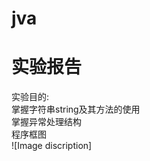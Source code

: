 # jva
实验报告<br>
=========

实验目的:<br>
掌握字符串string及其方法的使用<br>
掌握异常处理结构<br>
程序框图<br>
![Image discription]

